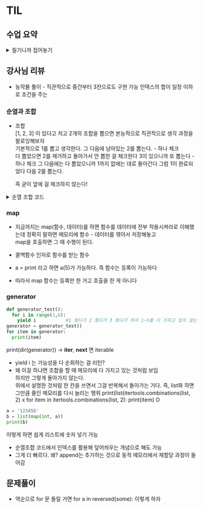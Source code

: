 # TIL

## 수업 요약

<details>
<summary>필기니까 접어놓기</summary>

### 2-dimensional list 이차원 배열  
 - [[0] * 4] * 3 형태로 선언 하지 마라. 조작하면 문제생김  
  왜? 참조를 3번 반복하는 형태  
  [[0]*4 for _ in range(3)] 으로 선언해야한다
  
- 지그재그 순회?  
  if else로 구현도 가능하지만   
  인덱스를 j+(m-1-2* j)*(i%2) 따위로 조절 가능

- 델타를 이용한 2차원 배열 탐색   
  탐색할 인덱스 방향에 따라 더할 값 리스트를 만든다   
di = [0, 1, 0, -1]  
dj = [1, 0, -1, 0]  
강사님 규칙은 오른쪽 방향에서 시계방향으로 순서 

- 경계조건의 경우,  
  if 0<=ni<N and 0<=nj<N:   
  형태일 때만 발동하게 구성하면 된다

- 범위가 길어질거면 + 하지말고  
for a in range(1,1+N) 하고 di dj에 a를 곱해라.  

- 2차원 탐색을 할때   
  dir = [[0.1], [1,0], [0,-1], [-1,0]] 따위로 만들어서   
  for di, dj in dir:  
  를 만들고 i, j에 대해 더해서 새로운 new_i, new_j를 만들어서 처리 

### Subset Sum 부분집합의 합 문제

- 집합의 부분집합 중에 그 집합의 원소를 모두 더한 값이 0이 있는가 묻는 문제

- 완전검색으로 풀어보려고 하는 것 - 부분집합 전부 생성해보기

- 부분집합의 수 = 원소가 n일떄 2^n  
  왜? 한 원소가 포함 or 포함하지 않음 2가지 선택지가 있어서  
  원소갯수 n번 곱하기

- bit란 새로운 리스트로 포함 여부를 표현  
  [1, 2, 3]의 경우, bit는 [0, 0, 0] 부터 [1, 1, 1]까지 가능하고   
  이를 만들 수 있으면 여기서부터 부분집합을 역으로 만들어낼 수 있다

- bit를 만드는 방법?


  ```python  
  a = [1, 2, 3]
  A = 3
  bit = [0, 0, 0]

  for i in range(2):    
    bit[0] = i  
    for j in range(2):  
      bit[1] = j  
      for k in range(2):  
        bit[2] = k

  for b in range(A):
    if bit[b]:
      print(a[b])
  ```
  로 구현 가능  
  핵심은 if bit[i]로 0일때는 제외하고 1일떄 발동

### 비트 연산자

- 비트 연산자
  ```   
  & : 비트 and   
  | : 비트 or    
  << : 피연산자의 비트 열을 왼쪽으로 이동시킨다    
  >> : 피연산자의 비트 열을 오른쪽으로 이동시킨다
  ```

- 1 << n : 2^n 즉 원소가 n개일 때 모든 부분집합의 수
- i & (1 << j ) : i의 j번째 비트가 1인지 아닌지를 검사

- 따라서 bit 생성해서 부분집합을 쉽게 만드는 법 
  ```python
  arr = [1, 2, 3]
  n = len(arr) 
  
  for i in range(1<<n): # 1<<n 부분집합의 갯수 2^n
    for j in range(n):  # 원소의 수만큼 비트를 비교
      if i & (1<<j):    #  i의 j번 비트가 1인 경우
        print(arr[j], end=", ") # j번의 원소를 출력
    print()
  print()
  ```

  






</details>

## 강사님 리뷰

- 농작물 풀이 - 직관적으로 중간부터 3칸으로도 구현 가능 인덱스의 합이 일정 이하로 조건을 주는

### 순열과 조합

- 조합  
  [1, 2, 3] 이 있다고 치고 2개의 조합을 뽑으면
  본능적으로 직관적으로 생각 과정을 팔로잉해보자  
  기본적으로 1를 뽑고 생각한다. 
  그 다음에 남아있는 2를 뽑는다. - 하나 체크  
  다 뽑았으면 2를 제거하고 돌아가서 안 뽑힌 걸 체크한다
  3이 있으니까 또 뽑는다 - 하나 체크
  그 다음에는 다 뽑았으니까 1까지 없애는 데로 돌아간다
  그럼 1이 완료되었다
  다음 2를 뽑는다.
  
  즉 굳이 앞에 걸 체크하지 않는다!


<details>
<summary>순열 조합 코드</summary>

```python

# 라이브러리가 있긴 하지만 특정 조건으로 활용하기 힘들다

'''
import itertools

numbers = [i for i in range(1,5)]
print(list(itertools.combinations(numbers, 2)))
'''



# 중복순열 중복조합 조합순열, 재귀로 구현해보자



ans = []
M = 3
c = 0 
numbers = [i for i in range(1,5)]
N = len(numbers)
visited = [0]*N


# 재귀의 중요한 부분 - 멈추는 조건 = 탈출조건
#중복 순열

'''
def perm(cnt):
    global c
    if cnt == M:
        print(ans)
        c += 1 # 카운팅해보면 몇 번 재귀했는지 알 수 있음음
        return
    

    for i in range(N):
        ans.append(numbers[i])
        perm(cnt+1)
        #백트래킹 과정 필요하다 1,2,3 다음에 1,2,4가 나오면 좋겠으면 3을 지워야겠지지
        ans.pop()


perm(0)
print(c)
'''

#중복 조합
'''
def comb(cnt, idx):
    if cnt == M:
        print(ans)
        return
    

    for i in range(idx, N):
        ans.append(numbers[i])
        comb(cnt+1, i)
        #i 대신 idx를 생각하면 안 된다. 우리는 탐색 범위가 앞에서 생각 안 했으면 좋겠어
        ans.pop()

comb(0, 0)

'''

#조합
#idx는 시작점, i는 탐색점
#나는 탐색점에서 나자신을 빼고 싶다 즉 i가 하나 더 늘었으면 된다
'''
def comb2(cnt, idx):
    if cnt == M:
        print(ans)
        return
    

    for i in range(idx, N):
        ans.append(numbers[i])
        comb(cnt+1, i+1)
        #i 대신 idx를 생각하면 안 된다. 우리는 탐색 범위가 앞에서 생각 안 했으면 좋겠어
        ans.pop()

comb2(0, 0)

'''

#순열을 만들기 위해 visited리스트 생성 
#탐색했는지 여부를 알려주는 리스트

#순열


def perm2(cnt):
    if cnt == M:
        print(ans)
        return
    

    for i in range(N):
        if not visited[i]:
            visited[i] = 1 #일단 방문함
            ans.append(numbers[i])   
            perm2(cnt+1)
            visited[i] = 0 #해제를 해줌
            ans.pop()
    
perm2(0)
```
</details>

### map

- 지금까지는 map(함수, 데이터)를 하면 함수를 데이터에 전부 적용시켜라로 이해했는데 
  정확히 말하면 메모리에 함수 - 데이터를 엮어서 저장해놓고  
  map을 호출하면 그 때 수행이 된다. 

- 콜백함수 인자로 함수를 받는 함수

- a = print 라고 하면 a(5)가 가능하다. 즉 함수는 등록이 가능하다

- 따라서 map 함수는 등록만 한 거고 호출을 한 게 아니다

### generator

```python
def generator_test():
  for i in range(1,6):
    yield i           #1 줬다가 2 줬다가 3 줬다가 하지 1~5를 다 가지고 있지 않는다
generator = generator_test()
for item in generator:
  print(item)
```
print(dir(generator)) -> __iter__, __next__ 면 iterable  

- yield i 는 가능성을 다 순회하는 걸 리턴?
- 왜 이걸 하냐면 조합을 할 때 메모리에 다 가지고 있는 것처럼 보임  
  하지만 그렇게 돌아가지 않는다.  
  위에서 설명한 것처럼 한 칸을 쓰면서 그걸 반복해서 돌아가는 거다.
  즉, list화 하면 그만큼 줄인 메모리를 다시 늘리는 행위
  print(list(itertools.combinations(list, 2)    x
  for item in itertools.combinations(list, 2):
    print(item)                                 O

```python
a = '123456'
b = list(map(int, a))
print(b)
```
이렇게 하면 쉽게 리스트에 숫자 넣기 가능

- 순열조합 코드에서 인덱스를 활용해 덮어씌우는 개념으로 해도 가능
- 그게 더 빠르다. 왜? append는 추가하는 것으로 동적 메모리에서 재할당 과정이 들어감
  


## 문제풀이

- 역순으로 for 문 돌릴 거면 for a in reversed(some):
이렇게 하자
